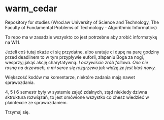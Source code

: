 # warm_cedar
Repository for studies (Wroclaw University of Science and Technology, The Faculty of Fundamental Problems of Technology - Algorithmic Informatics)

To repo ma w zasadzie wszyskto co jest potrzebne aby zrobić informatykę na W11.

Jeżeli coś tutaj okaże ci się przydatne, albo uratuje ci dupę na parę godziny przed deadlinem to w tym przypływie euforii, złapaniu Boga za nogi, wesprzyj jakąś akcję charytatywną. _I oczywiście zrób followa. One nie rosną na drzewach, a mi serce się rozgrzewa jak widzę ze jest ktoś nowy._

Większość kodów ma komentarze, niektóre zadania mają nawet sprawozdania.

4, 5 i 6 semestr były w systemie zajęć zdalnych, stąd niekiedy dziwna sktruktura rozwiązań, to jest omówione wszystko co chesz wiedzieć w plaintexcie ze sprawozdaniem.

Trzymaj się.

